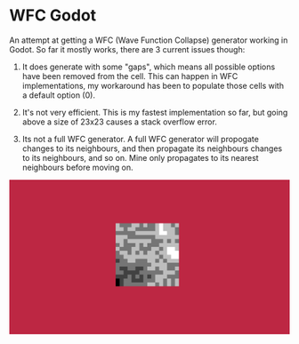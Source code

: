 # WFC Godot
An attempt at getting a WFC (Wave Function Collapse) generator working in Godot.
So far it mostly works, there are 3 current issues though:

1. It does generate with some "gaps", which means all possible options have been removed from
the cell. This can happen in WFC implementations, my workaround has been to populate those cells
with a default option (0).

2. It's not very efficient. This is my fastest implementation so far, but going above a size of
23x23 causes a stack overflow error.

3. Its not a full WFC generator. A full WFC generator will propogate changes to its neighbours, 
and then propagate its neighbours changes to its neighbours, and so on. Mine only propagates to
its nearest neighbours before moving on.


![Screenshot](screenshot.png)
